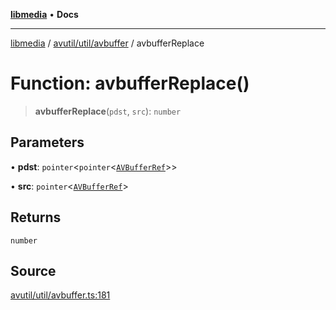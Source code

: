 [**libmedia**](../../../../README.md) • **Docs**

***

[libmedia](../../../../README.md) / [avutil/util/avbuffer](../README.md) / avbufferReplace

# Function: avbufferReplace()

> **avbufferReplace**(`pdst`, `src`): `number`

## Parameters

• **pdst**: `pointer`\<`pointer`\<[`AVBufferRef`](../../../struct/avbuffer/classes/AVBufferRef.md)\>\>

• **src**: `pointer`\<[`AVBufferRef`](../../../struct/avbuffer/classes/AVBufferRef.md)\>

## Returns

`number`

## Source

[avutil/util/avbuffer.ts:181](https://github.com/zhaohappy/libmedia/blob/87bf8029d8be58d5035a3f4dc7037c25d1ac371b/src/avutil/util/avbuffer.ts#L181)
